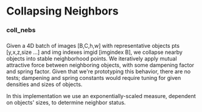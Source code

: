 # Collapsing Neighbors
### coll_nebs
###

Given a 4D batch of images [B,C,h,w] with representative objects pts [y,x,z,size ...] and img indexes imgid [imgindex B], we collapse nearby objects into stable neighborhood points. We iteratively apply mutual attractive force between neighboring objects, with some dampening factor and spring factor. Given that we're prototyping this behavior, there are no tests; dampening and spring constants would require tuning for given densities and sizes of objects.

In this implementation we use an exponentially-scaled measure, dependent on objects' sizes, to determine neighbor status. 
